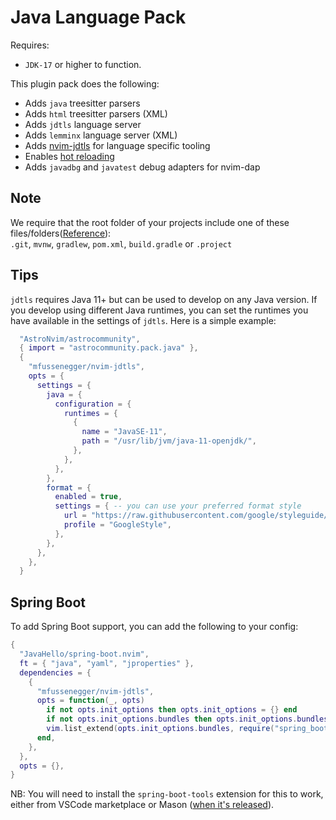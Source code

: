 # Java Language Pack

Requires:

- `JDK-17` or higher to function.

This plugin pack does the following:

- Adds `java` treesitter parsers
- Adds `html` treesitter parsers (XML)
- Adds `jdtls` language server
- Adds `lemminx` language server (XML)
- Adds [nvim-jdtls](https://github.com/mfussenegger/nvim-jdtls) for language specific tooling
- Enables [hot reloading](https://github.com/mfussenegger/nvim-jdtls/issues/80)
- Adds `javadbg` and `javatest` debug adapters for nvim-dap

## Note

We require that the root folder of your projects include one of these files/folders([Reference](https://github.com/AstroNvim/astrocommunity/blob/49e9a3961bba079d7f413b8d5567382dd6f55392/lua/astrocommunity/pack/java/java.lua#LL37C96-L37C96)):  
`.git`, `mvnw`, `gradlew`, `pom.xml`, `build.gradle` or `.project`

## Tips

`jdtls` requires Java 11+ but can be used to develop on any Java version. If you develop using different Java runtimes, you can set the runtimes you have available in the settings of `jdtls`.
Here is a simple example:

```lua
  "AstroNvim/astrocommunity",
  { import = "astrocommunity.pack.java" },
  {
    "mfussenegger/nvim-jdtls",
    opts = {
      settings = {
        java = {
          configuration = {
            runtimes = {
              {
                name = "JavaSE-11",
                path = "/usr/lib/jvm/java-11-openjdk/",
              },
            },
          },
        },
        format = {
          enabled = true,
          settings = { -- you can use your preferred format style
            url = "https://raw.githubusercontent.com/google/styleguide/gh-pages/eclipse-java-google-style.xml",
            profile = "GoogleStyle",
          },
        },
      },
    },
  }
```

## Spring Boot

To add Spring Boot support, you can add the following to your config:

```lua
{
  "JavaHello/spring-boot.nvim",
  ft = { "java", "yaml", "jproperties" },
  dependencies = {
    {
      "mfussenegger/nvim-jdtls",
      opts = function(_, opts)
        if not opts.init_options then opts.init_options = {} end
        if not opts.init_options.bundles then opts.init_options.bundles = {} end
        vim.list_extend(opts.init_options.bundles, require("spring_boot").java_extensions())
      end,
    },
  },
  opts = {},
}
```

NB: You will need to install the `spring-boot-tools` extension for this to work, either from VSCode marketplace or Mason ([when it's released](https://github.com/mason-org/mason-registry/pull/8077)).
